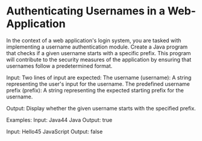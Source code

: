 # Authenticating Usernames in a Web-Application
In the context of a web application's login system, you are tasked with implementing a username authentication module. Create a Java program that checks if a given username starts with a specific prefix. This program will contribute to the security measures of the application by ensuring that usernames follow a predetermined format.

Input:
Two lines of input are expected:
The username (username): A string representing the user's input for the username.
The predefined username prefix (prefix): A string representing the expected starting prefix for the username.

Output:
Display whether the given username starts with the specified prefix.

Examples:
Input:  Java44
 	Java
Output: true

Input:  Hello45
	JavaScript
Output: false	
